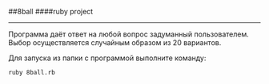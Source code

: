 ##8ball
####ruby project

--------------
Программа даёт ответ на любой вопрос задуманный пользователем.
Выбор осуществляется случайным образом из 20 вариантов.

Для запуска из папки с программой выполните команду:

```
ruby 8ball.rb
```

